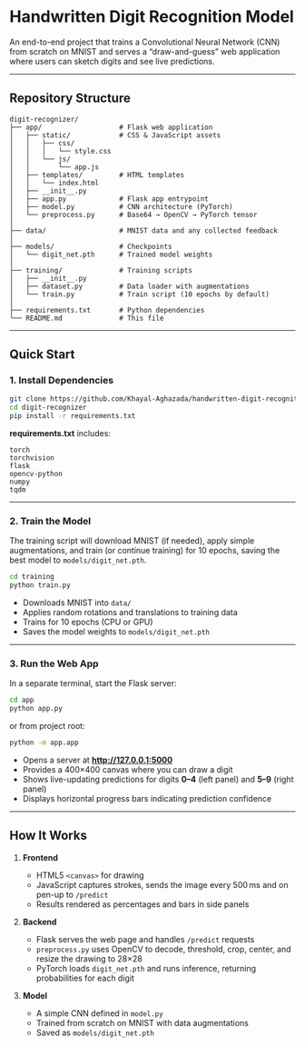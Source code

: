 # Handwritten Digit Recognition Model

An end-to-end project that trains a Convolutional Neural Network (CNN) from scratch on MNIST and serves a “draw-and-guess” web application where users can sketch digits and see live predictions.

---

## Repository Structure

```
digit-recognizer/
├── app/                   # Flask web application
│   ├── static/            # CSS & JavaScript assets
│   │   ├── css/
│   │   │   └── style.css
│   │   └── js/
│   │       └── app.js
│   ├── templates/         # HTML templates
│   │   └── index.html
│   ├── __init__.py
│   ├── app.py             # Flask app entrypoint
│   ├── model.py           # CNN architecture (PyTorch)
│   └── preprocess.py      # Base64 → OpenCV → PyTorch tensor
│
├── data/                  # MNIST data and any collected feedback
│
├── models/                # Checkpoints
│   └── digit_net.pth      # Trained model weights
│
├── training/              # Training scripts
│   ├── __init__.py
│   ├── dataset.py         # Data loader with augmentations
│   └── train.py           # Train script (10 epochs by default)
│
├── requirements.txt       # Python dependencies
└── README.md              # This file
```

---

## Quick Start

### 1. Install Dependencies

```bash
git clone https://github.com/Khayal-Aghazada/handwritten-digit-recognition-model
cd digit-recognizer
pip install -r requirements.txt
```

**requirements.txt** includes:
```
torch
torchvision
flask
opencv-python
numpy
tqdm
```

---

### 2. Train the Model

The training script will download MNIST (if needed), apply simple augmentations, and train (or continue training) for 10 epochs, saving the best model to `models/digit_net.pth`.

```bash
cd training
python train.py
```

- Downloads MNIST into `data/`  
- Applies random rotations and translations to training data  
- Trains for 10 epochs (CPU or GPU)  
- Saves the model weights to `models/digit_net.pth`

---

### 3. Run the Web App

In a separate terminal, start the Flask server:

```bash
cd app
python app.py
```

or from project root:

```bash
python -m app.app
```

- Opens a server at **http://127.0.0.1:5000**  
- Provides a 400×400 canvas where you can draw a digit  
- Shows live-updating predictions for digits **0–4** (left panel) and **5–9** (right panel)  
- Displays horizontal progress bars indicating prediction confidence  

---

## How It Works

1. **Frontend**  
   - HTML5 `<canvas>` for drawing  
   - JavaScript captures strokes, sends the image every 500 ms and on pen-up to `/predict`  
   - Results rendered as percentages and bars in side panels  

2. **Backend**  
   - Flask serves the web page and handles `/predict` requests  
   - `preprocess.py` uses OpenCV to decode, threshold, crop, center, and resize the drawing to 28×28  
   - PyTorch loads `digit_net.pth` and runs inference, returning probabilities for each digit  

3. **Model**  
   - A simple CNN defined in `model.py`  
   - Trained from scratch on MNIST with data augmentations  
   - Saved as `models/digit_net.pth`
